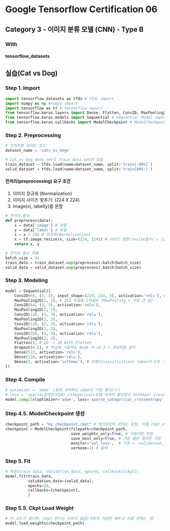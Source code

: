 # Google Tensorflow Certification 06



## Category 3 - 이미지 분류 모델 (CNN) - Type B



### With

#### tensorflow_datasets



## 실습(Cat vs Dog)



### Step 1. Import

```python
import tensorflow_datasets as tfds # tfds import
import numpy as np #numpy import
import tensorflow as tf # tensorflow import
from tensorflow.keras.layers import Dense, Flatten, Conv2D, MaxPooling2D, Dropout
from tensorflow.keras.models import Sequential # Sequential Model import
from tensorflow.keras.callbacks import ModelCheckpoint # ModelCheckpoint import
```



### Step 2. Preprocessing

```python
# 전처리할 데이터 로드
dataset_name = 'cats_vs_dogs'

# Cat_vs_dog data set도 train data set만 있음
train_dataset = tfds.load(name=dataset_name, split='train[:80%]')
valid_dataset = tfds.load(name=dataset_name, split='train[80%:]')
```

#### 전처리(preprocessing) 요구 조건

1. 이미지 정규화 (Normalization)
2. 이미지 사이즈 맞추기: (224 X 224)
3. image(x), label(y)를 분할



```python
# 전처리 함수
def preprocess(data):
    x = data['image'] # 분할
    y = data['label'] # 분할
    x = x / 255 # 정규화(Normalization)
    x = tf.image.resize(x, size=(224, 224)) # 사이즈 변환(resize함수) > (224, 224)
    return x, y
```

```python
# 전처리 함수 적용
batch_size = 32
train_data = train_dataset.map(preprocess).batch(batch_size)
valid_data = valid_dataset.map(preprocess).batch(batch_size)
```



### Step 3. Modeling

```python
model = Sequential([
    Conv2D(64, (3, 3), input_shape=(224, 224, 3), activation='relu'), # 사이즈 224X224, RGB 3체널(컬러)
    MaxPooling2D(2, 2), # 2X2 픽셀을 1픽셀로 (MaxPooling > 가장 큰 값)
    Conv2D(64, (3, 3), activation='relu'),
    MaxPooling2D(2, 2),
    Conv2D(128, (3, 3), activation='relu'),
    MaxPooling2D(2, 2),
    Conv2D(128, (3, 3), activation='relu'),
    MaxPooling2D(2, 2),
    Conv2D(256, (3, 3), activation='relu'),
    MaxPooling2D(2, 2),
    Flatten(), # 2D -> 1D With Flatten
    Dropout(0.5), # 학습에 사용하는 Node 수 x0.5 > 과대적합 방지
    Dense(512, activation='relu'),
    Dense(128, activation='relu'),
    Dense(2, activation='softmax'), # 분류(Classification) label이 2개 -> 이진분류O,  activation = 'softmax'
])
```

##### 	

### Step 4. Compile

```python
# optimizer = 'adam' (분류 최적화는 adam이 가장 좋다(?))
# loss = 'sparse(원핫인코딩X)_categorical(모델 마지막 활성함수 Softmax)_crossentropy'
model.compile(optimizer='adam', loss='sparse_categorical_crossentropy', metrics=['acc'])
```



### Step 4.5. ModelCheckpoint 생성

```python
checkpoint_path = "my_checkpoint.ckpt" # 체크포인트 위치는 로컬, 이름.ckpt or 이름.m5
checkpoint = ModelCheckpoint(filepath=checkpoint_path, 
                             save_weights_only=True, # 가중치만 저장
                             save_best_only=True, # 가장 좋은 결과만 저장
                             monitor='val_loss',  # 기준 = 'validation_loss가 가장 낮은 것'
                             verbose=1) # 출력
```



### Step 5. Fit

```python
# 학습(train data, Validation_data, epochs, callbacks[ckpt])
model.fit(train_data,
          validation_data=(valid_data),
          epochs=20,
          callbacks=[checkpoint],
          )
```



### Step 5.5. Ckpt Load Weight

```python
# 이 코드가 없다면, Ckpt 만드는 이유가 없음(가중치 저장만 해두고 사용 안하는 것)
model.load_weights(checkpoint_path)
```



